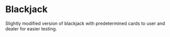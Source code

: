 # Blackjack
Slightly modified version of blackjack with predetermined cards to user and dealer for easier testing.
